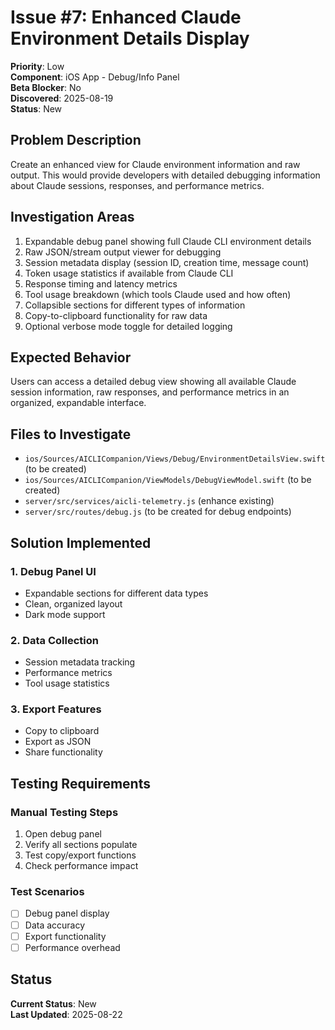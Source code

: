# Issue #7: Enhanced Claude Environment Details Display

**Priority**: Low  
**Component**: iOS App - Debug/Info Panel  
**Beta Blocker**: No  
**Discovered**: 2025-08-19  
**Status**: New  

## Problem Description

Create an enhanced view for Claude environment information and raw output. This would provide developers with detailed debugging information about Claude sessions, responses, and performance metrics.

## Investigation Areas

1. Expandable debug panel showing full Claude CLI environment details
2. Raw JSON/stream output viewer for debugging
3. Session metadata display (session ID, creation time, message count)
4. Token usage statistics if available from Claude CLI
5. Response timing and latency metrics
6. Tool usage breakdown (which tools Claude used and how often)
7. Collapsible sections for different types of information
8. Copy-to-clipboard functionality for raw data
9. Optional verbose mode toggle for detailed logging

## Expected Behavior

Users can access a detailed debug view showing all available Claude session information, raw responses, and performance metrics in an organized, expandable interface.

## Files to Investigate

- `ios/Sources/AICLICompanion/Views/Debug/EnvironmentDetailsView.swift` (to be created)
- `ios/Sources/AICLICompanion/ViewModels/DebugViewModel.swift` (to be created)
- `server/src/services/aicli-telemetry.js` (enhance existing)
- `server/src/routes/debug.js` (to be created for debug endpoints)

## Solution Implemented

### 1. Debug Panel UI
- Expandable sections for different data types
- Clean, organized layout
- Dark mode support

### 2. Data Collection
- Session metadata tracking
- Performance metrics
- Tool usage statistics

### 3. Export Features
- Copy to clipboard
- Export as JSON
- Share functionality

## Testing Requirements

### Manual Testing Steps
1. Open debug panel
2. Verify all sections populate
3. Test copy/export functions
4. Check performance impact

### Test Scenarios
- [ ] Debug panel display
- [ ] Data accuracy
- [ ] Export functionality
- [ ] Performance overhead

## Status

**Current Status**: New  
**Last Updated**: 2025-08-22